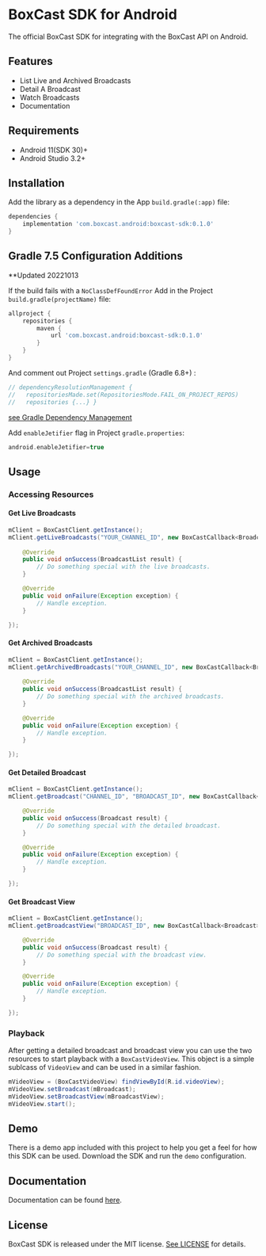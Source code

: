 # BoxCast SDK for Android

The official BoxCast SDK for integrating with the BoxCast API on Android.

## Features

- List Live and Archived Broadcasts
- Detail A Broadcast
- Watch Broadcasts
- Documentation

## Requirements

- Android 11(SDK 30)+
- Android Studio 3.2+

## Installation

Add the library as a dependency in the App `build.gradle(:app)` file:

```groovy
dependencies {
    implementation 'com.boxcast.android:boxcast-sdk:0.1.0'
}
```

## Gradle 7.5 Configuration Additions
**Updated 20221013

If the build fails with a `NoClassDefFoundError`
Add in the Project `build.gradle(projectName)` file:

```groovy
allproject {
    repositories {
        maven {
            url 'com.boxcast.android:boxcast-sdk:0.1.0'
        }
    }
}
```

And comment out Project `settings.gradle` (Gradle 6.8+) :

```groovy
// dependencyResolutionManagement {
//   repositoriesMade.set(RepositoriesMode.FAIL_ON_PROJECT_REPOS)
//   repositories {...} } 
```
[see Gradle Dependency Management](https://docs.gradle.org/6.8/release-notes.html#dependency-management-improvements)

Add `enableJetifier` flag in Project `gradle.properties`: 

```groovy
android.enableJetifier=true
```

## Usage

### Accessing Resources

#### Get Live Broadcasts

```java
mClient = BoxCastClient.getInstance();
mClient.getLiveBroadcasts("YOUR_CHANNEL_ID", new BoxCastCallback<BroadcastList>() {
    
    @Override
    public void onSuccess(BroadcastList result) {
    	// Do something special with the live broadcasts.
    }

    @Override
    public void onFailure(Exception exception) {
        // Handle exception.
    }

});
```

#### Get Archived Broadcasts

```java
mClient = BoxCastClient.getInstance();
mClient.getArchivedBroadcasts("YOUR_CHANNEL_ID", new BoxCastCallback<BroadcastList>() {
    
    @Override
    public void onSuccess(BroadcastList result) {
    	// Do something special with the archived broadcasts.
    }

    @Override
    public void onFailure(Exception exception) {
        // Handle exception.
    }

});
```

#### Get Detailed Broadcast

```java
mClient = BoxCastClient.getInstance();
mClient.getBroadcast("CHANNEL_ID", "BROADCAST_ID", new BoxCastCallback<Broadcast>() {

    @Override
    public void onSuccess(Broadcast result) {
        // Do something special with the detailed broadcast.
    }

    @Override
    public void onFailure(Exception exception) {
        // Handle exception.
    }

});
```

#### Get Broadcast View

```java
mClient = BoxCastClient.getInstance();
mClient.getBroadcastView("BROADCAST_ID", new BoxCastCallback<Broadcast>() {

    @Override
    public void onSuccess(Broadcast result) {
        // Do something special with the broadcast view.
    }

    @Override
    public void onFailure(Exception exception) {
        // Handle exception.
    }

});
```

### Playback

After getting a detailed broadcast and broadcast view you can use the two resources to start playback with a `BoxCastVideoView`. This object is a simple sublcass of `VideoView` and can be used in a similar fashion.

```java
mVideoView = (BoxCastVideoView) findViewById(R.id.videoView);
mVideoView.setBroadcast(mBroadcast);
mVideoView.setBroadcastView(mBroadcastView);
mVideoView.start();
```

## Demo

There is a demo app included with this project to help you get a feel for how this SDK can be used. Download the SDK and run the `demo` configuration.

## Documentation

Documentation can be found [here](https://boxcast.github.io/boxcast-sdk-android/).

## License

BoxCast SDK is released under the MIT license. [See LICENSE](https://github.com/boxcast/boxcast-sdk-android/blob/master/LICENSE) for details.